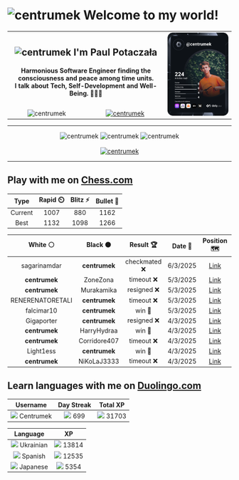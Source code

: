 <h1>
  <img
    src="https://emojis.slackmojis.com/emojis/images/1531849430/4246/blob-sunglasses.gif"
    width="30"
    alt="centrumek"
  />
  Welcome to my world!
</h1>

<table>
  <tbody>
    <tr>
      <td align="center" width="70%" colspan="2">
        <h2>
          <img
            src="https://raw.githubusercontent.com/MartinHeinz/MartinHeinz/master/wave.gif"
            width="30px"
            alt="centrumek"
          />
          I'm Paul Potaczała
        </h2>
        <h4>
          Harmonious Software Engineer finding the consciousness and peace among time units.
          <br/>
          I talk about Tech, Self-Development and Well-Being. 🌿🧘🚀
        </h4>
      </td>
      <td width="30%" rowspan="2">
        <a href="https://app.daily.dev/centrumek">
          <img
            src="./devcard.svg"
            alt="centrumek"
          />
        </a>
      </td>
    </tr>
    <tr align="center">
      <td>
        <img
          src="https://komarev.com/ghpvc/?username=centrumek&label=visitors&color=0e75b6&style=flat"
          alt="centrumek"
        >
      </td>
      <td>
        <a href="https://stackoverflow.com/users/14496012/centrumek">
          <img
            src="https://stackoverflow.com/users/flair/14496012.png?theme=dark"
            alt="centrumek"
          >
        </a>
      </td>
    </tr>
  </tbody>
</table>

---
<div align="center">
  <img 
    src="https://github-readme-stats.vercel.app/api?username=centrumek&show_icons=true&count_private=true&theme=dark&hide_border=true&hide=issues,contribs&bg_color=00000000"
    alt="centrumek"
  />
  <img
    src="https://github-readme-stats.vercel.app/api/top-langs/?username=centrumek&layout=compact&hide_border=true&theme=dark&bg_color=00000000&langs_count=6&exclude_repo=air-statistic-app"
    alt="centrumek"
  />
  <img 
    src="https://github-readme-streak-stats.herokuapp.com?user=centrumek&theme=dark&hide_border=true&background=FFFFFF00"
    alt="centrumek"
  />
  <br/>
  <br/>
  <a href="https://www.buymeacoffee.com/centrumek">
    <img
      src="https://cdn.buymeacoffee.com/buttons/v2/default-orange.png"
      height="50"
      width="210"
      alt="centrumek"
    />
  </a>
</div>

---

## Play with me on [Chess.com](https://www.chess.com/member/centrumek)

<div align="center">
<!--START_SECTION:chessStats-->
<!-- Automatically generated with https://github.com/Balastrong/chess-stats-action -->

| Type | Rapid ⏲️ | Blitz ⚡ | Bullet 🔫 |
|:---:|:---:|:---:|:---:|
| Current | 1007 | 880 | 1162 |
| Best | 1132 | 1098 | 1266 |

| White ⚪ | Black ⚫ | Result 🏆 | Date 📅 | Position 🗺️ | Type 🕕 |
|:---:|:---:|:---:|:---:|:---:|:---:|
| sagarinamdar | **centrumek** | checkmated ❌ | 6/3/2025 | <a href="http://www.ee.unb.ca/cgi-bin/tervo/fen.pl?select=2R3k1/5ppp/p3p3/1p2P3/1P1N4/Pn1BP1P1/4KPb1/8 b - -">Link</a> | Bullet |
| **centrumek** | ZoneZona | timeout ❌ | 5/3/2025 | <a href="http://www.ee.unb.ca/cgi-bin/tervo/fen.pl?select=6k1/p6p/6n1/1p6/4n3/1P6/P1r4P/7K w - -">Link</a> | Bullet |
| **centrumek** | Murakamika | resigned ❌ | 5/3/2025 | <a href="http://www.ee.unb.ca/cgi-bin/tervo/fen.pl?select=rnb1k2r/5q2/1pp3p1/2Np2P1/3PpP1p/4P3/P1PQ3P/4K2R w Kkq -">Link</a> | Bullet |
| RENERENATORETALI | **centrumek** | timeout ❌ | 5/3/2025 | <a href="http://www.ee.unb.ca/cgi-bin/tervo/fen.pl?select=5bq1/r7/b1P2P1p/p2kRp2/B1pP1p2/2P5/3N1PPP/1R4K1 b - -">Link</a> | Bullet |
| falcimar10 | **centrumek** | win 🥇 | 5/3/2025 | <a href="http://www.ee.unb.ca/cgi-bin/tervo/fen.pl?select=8/8/3b4/3k2pQ/P7/6PP/5PK1/4r3 w - -">Link</a> | Bullet |
| Gigaporter | **centrumek** | resigned ❌ | 4/3/2025 | <a href="http://www.ee.unb.ca/cgi-bin/tervo/fen.pl?select=8/5k2/1p1K4/8/8/1P5Q/P7/8 b - -">Link</a> | Bullet |
| **centrumek** | HarryHydraa | win 🥇 | 4/3/2025 | <a href="http://www.ee.unb.ca/cgi-bin/tervo/fen.pl?select=r7/p3qpQk/3p3P/2pP4/1pP5/1PbbrP2/8/1R1K3R b - -">Link</a> | Bullet |
| **centrumek** | Corridore407 | timeout ❌ | 4/3/2025 | <a href="http://www.ee.unb.ca/cgi-bin/tervo/fen.pl?select=8/k7/8/8/1p6/8/1KP5/8 w - -">Link</a> | Bullet |
| Light1ess | **centrumek** | win 🥇 | 4/3/2025 | <a href="http://www.ee.unb.ca/cgi-bin/tervo/fen.pl?select=6k1/7p/6p1/3p1b2/P7/3P1P2/r3n1PP/1r1K4 w - -">Link</a> | Bullet |
| **centrumek** | NiKoLaJ3333 | timeout ❌ | 4/3/2025 | <a href="http://www.ee.unb.ca/cgi-bin/tervo/fen.pl?select=8/8/3pQ3/3P4/3k1p2/1K3Bp1/8/8 w - -">Link</a> | Bullet |

<!--END_SECTION:chessStats-->
</div>

## Learn languages with me on [Duolingo.com](https://www.duolingo.com/profile/Centrumek)

<div align="center">
<!--START_SECTION:duolingoStats-->
<!-- Automatically generated with https://github.com/centrumek/duolingo-readme-stats-->

| Username | Day Streak | Total XP |
|:---:|:---:|:---:|
| <img src="https://raw.githubusercontent.com/centrumek/duolingo-readme-stats/main/assets/duolingo.png" height="12"> Centrumek | <img src="https://raw.githubusercontent.com/centrumek/duolingo-readme-stats/main/assets/streakinactive.svg" height="12"> 699 | <img src="https://raw.githubusercontent.com/centrumek/duolingo-readme-stats/main/assets/xp.svg" height="12"> 31703 | <img src="https://raw.githubusercontent.com/centrumek/duolingo-readme-stats/main/assets/xp.svg" height="12"> 0 |

| Language | XP |
|:---:|:---:|
| <img src="https://raw.githubusercontent.com/centrumek/duolingo-readme-stats/main/assets/langs/ukrainian.svg" height="12"> Ukrainian | <img src="https://raw.githubusercontent.com/centrumek/duolingo-readme-stats/main/assets/xp.svg" height="12"> 13814 |
| <img src="https://raw.githubusercontent.com/centrumek/duolingo-readme-stats/main/assets/langs/spanish.svg" height="12"> Spanish | <img src="https://raw.githubusercontent.com/centrumek/duolingo-readme-stats/main/assets/xp.svg" height="12"> 12535 |
| <img src="https://raw.githubusercontent.com/centrumek/duolingo-readme-stats/main/assets/langs/japanese.svg" height="12"> Japanese | <img src="https://raw.githubusercontent.com/centrumek/duolingo-readme-stats/main/assets/xp.svg" height="12"> 5354 |

<!--END_SECTION:duolingoStats-->
</div>
<!--
**centrumek/centrumek** is a ✨ _special_ ✨ repository because its `README.md` (this file) appears on your GitHub profile.

Here are some ideas to get you started:

- 🔭 I’m currently working on ...
- 🌱 I’m currently learning ...
- 👯 I’m looking to collaborate on ...
- 🤔 I’m looking for help with ...
- 💬 Ask me about ...
- 📫 How to reach me: ...
- 😄 Pronouns: ...
- ⚡ Fun fact: ...
-->
